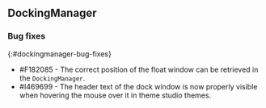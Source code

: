 ## DockingManager   

### Bug fixes
{:#dockingmanager-bug-fixes}

* \#F182085 - The correct position of the float window can be retrieved in the `DockingManager`.
* \#I469699 - The header text of the dock window is now properly visible when hovering the mouse over it in theme studio themes.